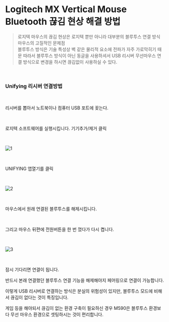 # Logitech MX Vertical Mouse Bluetooth 끊김 현상 해결 방법   
>로지텍 마우스의 끊김 현상은 로지텍 뿐만 아니라 대부분의 블루투스 연결 방식 마우스의 고질적인 문제점   
>블루투스 방식은 기술 특성상 벽 같은 물리적 요소에 전파가 자주 가로막히기 때문
>따라서 블루투스 방식이 아닌 동글을 사용하셔서 USB 리시버 무선마우스 연결 방식으로 변경을 하시면 끊김없이 사용하실 수 있다.  

<br>

### Unifying 리시버 연결방법

<br>

리시버를 뽑아서 노트북이나 컴퓨터 USB 포트에 꽂는다.

<br>

로지텍 소프트웨어를 실행시킵니다. 기기추가/제거 클릭 

<br>

![1](https://user-images.githubusercontent.com/84886987/150668129-c8843528-97ca-413f-82c6-059179dcbec2.png)

<br>

UNIFYING 앱열기를 클릭

<br>

![2](https://user-images.githubusercontent.com/84886987/150668145-4864dd1a-45c7-4ac4-9473-8a9ef2c75454.png)

<br>

마우스에서 원래 연결된 블루투스를 해제시킵니다.

<br>

그리고 마우스 뒤편에 전원버튼을 한 번 껐다가 다시 켭니다.

<br>

![3](https://user-images.githubusercontent.com/84886987/150668155-0deb1618-6006-4b1f-bdcd-291ff6e44db1.png)

<br>

잠시 기다리면 연결이 됩니다.

반드시 본래 연결했던 블루투스 연결 기능을 해제해야지 페어링으로 연결이 가능합니다.

이렇게 USB 리시버로 연결하는 방식은 분실의 위험성이 있지만, 블루투스 모드에 비해서 끊김이 없다는 것이 특징입니다.

게임 등을 해야되서 끊김이 없는 환경 구축이 필요하신 경우 M590은 블루투스 환경보다 무선 마우스 환경으로 셋팅하시는 것이 편리합니다.
